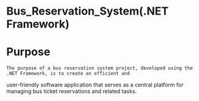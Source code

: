 # Bus_Reservation_System(.NET Framework)
# Purpose
    The purpose of a bus reservation system project, developed using the .NET Framework, is to create an efficient and 
  user-friendly software application that serves as a central platform for managing bus ticket reservations and related tasks.



